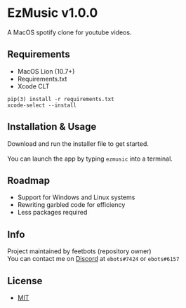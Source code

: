 # EzMusic v1.0.0
A MacOS spotify clone for youtube videos.

## Requirements
- MacOS Lion (10.7+)
- Requirements.txt
- Xcode CLT
```
pip(3) install -r requirements.txt
xcode-select --install
```

## Installation & Usage
Download and run the installer file to get started.\
\
You can launch the app by typing `ezmusic` into a terminal.

## Roadmap
- Support for Windows and Linux systems
- Rewriting garbled code for efficiency
- Less packages required

## Info
Project maintained by feetbots (repository owner)\
You can contact me on [Discord](https://discord.com/) at `ebots#7424` or `ebots#6157`

## License
- [MIT](https://choosealicense.com/licenses/mit/)
